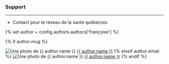 
### Support
<hr>

<ul class="fa-ul">

<li><i class="fa-li fa fa-life-ring fa-lg"></i>

Contact pour le réseau de la santé québécois:

</li>
</ul>

<!-- Look the author details up from the site config. -->
{% set author = config.authors.authors['françoise'] %}
<!-- Output author details if some exist. -->
{% if author.mug %}
<!-- Photo author -->
<img src="{{ page.find('/images/authors').media[ author.mug ].url }}" class="author"  alt="Une photo de {{ author.name }}" />
<span itemprop="author" itemscope itemtype="http://schema.org/Person"><span itemprop="name" class="pr20 icon-edit"><a href="mailto:{{ author.email | safe_email }}" target="_blank"> {{ author.name }}</a></span>
</span>
{% elseif author.email %}
<!-- Gravatar -->
<img src="{{ author.gravatar }}" class="author" alt="Une photo de {{ author.name }}" />
<span itemprop="author" itemscope itemtype="http://schema.org/Person"><span itemprop="name" class="pr20 icon-edit"><a href="mailto:{{ author.email | safe_email }}" target="_blank"> {{ author.name }}</a></span>
</span>
{% endif %}
